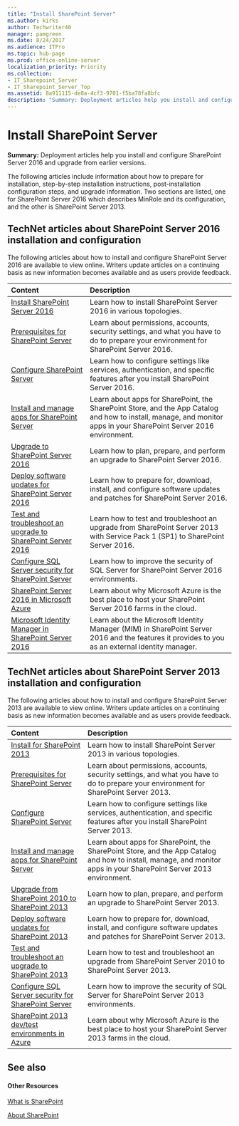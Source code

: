```yaml
---
title: "Install SharePoint Server"
ms.author: kirks
author: Techwriter40
manager: pamgreen
ms.date: 8/24/2017
ms.audience: ITPro
ms.topic: hub-page
ms.prod: office-online-server
localization_priority: Priority
ms.collection:
- IT_Sharepoint_Server
- IT_Sharepoint_Server_Top
ms.assetid: 8a911115-de8a-4cf3-9701-f5ba78fa8bfc
description: "Summary: Deployment articles help you install and configure SharePoint Server 2016 and upgrade from earlier versions."
---
```


# Install SharePoint Server

 **Summary:** Deployment articles help you install and configure SharePoint Server 2016 and upgrade from earlier versions. 
  
The following articles include information about how to prepare for installation, step-by-step installation instructions, post-installation configuration steps, and upgrade information. Two sections are listed, one for SharePoint Server 2016 which describes MinRole and its configuration, and the other is SharePoint Server 2013.
  
## TechNet articles about SharePoint Server 2016 installation and configuration

The following articles about how to install and configure SharePoint Server 2016 are available to view online. Writers update articles on a continuing basis as new information becomes available and as users provide feedback.
  
|**Content**|**Description**|
|:-----|:-----|
|[Install SharePoint Server 2016](install-for-sharepoint-server-2016.md) <br/> |Learn how to install SharePoint Server 2016 in various topologies.  <br/> |
|[Prerequisites for SharePoint Server](prerequisites-0.md) <br/> |Learn about permissions, accounts, security settings, and what you have to do to prepare your environment for SharePoint Server 2016.  <br/> |
|[Configure SharePoint Server](configure.md) <br/> |Learn how to configure settings like services, authentication, and specific features after you install SharePoint Server 2016.  <br/> |
|[Install and manage apps for SharePoint Server](../administration/install-and-manage-apps-for-sharepoint-server.md) <br/> |Learn about apps for SharePoint, the SharePoint Store, and the App Catalog and how to install, manage, and monitor apps in your SharePoint Server 2016 environment.  <br/> |
|[Upgrade to SharePoint Server 2016](../upgrade-and-update/upgrade-to-sharepoint-server-2016.md) <br/> |Learn how to plan, prepare, and perform an upgrade to SharePoint Server 2016.  <br/> |
|[Deploy software updates for SharePoint Server 2016](../upgrade-and-update/deploy-updates-for-sharepoint-server-2016.md) <br/> |Learn how to prepare for, download, install, and configure software updates and patches for SharePoint Server 2016.  <br/> |
|[Test and troubleshoot an upgrade to SharePoint Server 2016](../upgrade-and-update/test-and-troubleshoot-an-upgrade.md) <br/> |Learn how to test and troubleshoot an upgrade from SharePoint Server 2013 with Service Pack 1 (SP1) to SharePoint Server 2016.  <br/> |
|[Configure SQL Server security for SharePoint Server](../security-for-sharepoint-server/configure-sql-server-security-for-sharepoint-environments.md) <br/> |Learn how to improve the security of SQL Server for SharePoint Server 2016 environments.  <br/> |
|[SharePoint Server 2016 in Microsoft Azure](../administration/sharepoint-server-2016-in-microsoft-azure.md) <br/> |Learn about why Microsoft Azure is the best place to host your SharePoint Server 2016 farms in the cloud.  <br/> |
|[Microsoft Identity Manager in SharePoint Server 2016](../administration/microsoft-identity-manager-in-sharepoint-server-2016.md) <br/> |Learn about the Microsoft Identity Manager (MIM) in SharePoint Server 2016 and the features it provides to you as an external identity manager.  <br/> |
   
## TechNet articles about SharePoint Server 2013 installation and configuration

The following articles about how to install and configure SharePoint Server 2013 are available to view online. Writers update articles on a continuing basis as new information becomes available and as users provide feedback.
  
|**Content**|**Description**|
|:-----|:-----|
|[Install for SharePoint 2013](install-for-sharepoint-2013.md) <br/> |Learn how to install SharePoint Server 2013 in various topologies.  <br/> |
|[Prerequisites for SharePoint Server](prerequisites-0.md) <br/> |Learn about permissions, accounts, security settings, and what you have to do to prepare your environment for SharePoint Server 2013.  <br/> |
|[Configure SharePoint Server](configure.md) <br/> |Learn how to configure settings like services, authentication, and specific features after you install SharePoint Server 2013.  <br/> |
|[Install and manage apps for SharePoint Server](../administration/install-and-manage-apps-for-sharepoint-server.md) <br/> |Learn about apps for SharePoint, the SharePoint Store, and the App Catalog and how to install, manage, and monitor apps in your SharePoint Server 2013 environment.  <br/> |
|[Upgrade from SharePoint 2010 to SharePoint 2013](../upgrade-and-update/upgrade-from-sharepoint-2010-to-sharepoint-2013.md) <br/> |Learn how to plan, prepare, and perform an upgrade to SharePoint Server 2013.  <br/> |
|[Deploy software updates for SharePoint 2013](../upgrade-and-update/deploy-software-updates-for-sharepoint-2013.md) <br/> |Learn how to prepare for, download, install, and configure software updates and patches for SharePoint Server 2013.  <br/> |
|[Test and troubleshoot an upgrade to SharePoint 2013](../upgrade-and-update/test-and-troubleshoot-an-upgrade-0.md) <br/> |Learn how to test and troubleshoot an upgrade from SharePoint Server 2010 to SharePoint Server 2013.  <br/> |
|[Configure SQL Server security for SharePoint Server](../security-for-sharepoint-server/configure-sql-server-security-for-sharepoint-environments.md) <br/> |Learn how to improve the security of SQL Server for SharePoint Server 2013 environments.  <br/> |
|[SharePoint 2013 dev/test environments in Azure](../administration/sharepoint-2013-dev-test-environments-in-azure.md) <br/> |Learn about why Microsoft Azure is the best place to host your SharePoint Server 2013 farms in the cloud.  <br/> |
   
## See also

#### Other Resources

[What is SharePoint](https://support.office.com/en-us/article/What-is-SharePoint-97b915e6-651b-43b2-827d-fb25777f446f)
  
[About SharePoint](https://dev.office.com/sharepoint)

